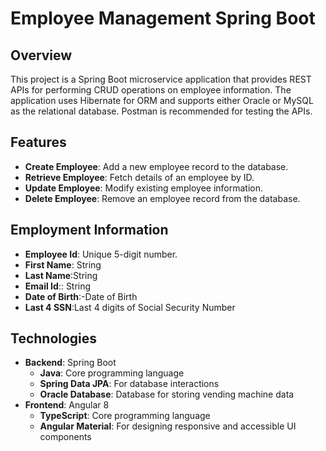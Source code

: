 # Employee Management Spring Boot 

## Overview
This project is a Spring Boot microservice application that provides REST APIs for performing CRUD operations on employee information. The application uses Hibernate for ORM and supports either Oracle or MySQL as the relational database. Postman is recommended for testing the APIs.

## Features
- **Create Employee**: Add a new employee record to the database.
- **Retrieve Employee**: Fetch details of an employee by ID.
- **Update Employee**: Modify existing employee information.
- **Delete Employee**: Remove an employee record from the database.
## Employment Information
- **Employee Id**: Unique 5-digit number.
- **First Name**: String
- **Last Name**:String
- **Email Id**:: String
- **Date of Birth**:-Date of Birth
-  **Last 4 SSN**:Last 4 digits of Social Security Number
## Technologies
- **Backend**: Spring Boot
  - **Java**: Core programming language
  - **Spring Data JPA**: For database interactions
  - **Oracle Database**: Database for storing vending machine data
- **Frontend**: Angular 8
  - **TypeScript**: Core programming language
  - **Angular Material**: For designing responsive and accessible UI components
